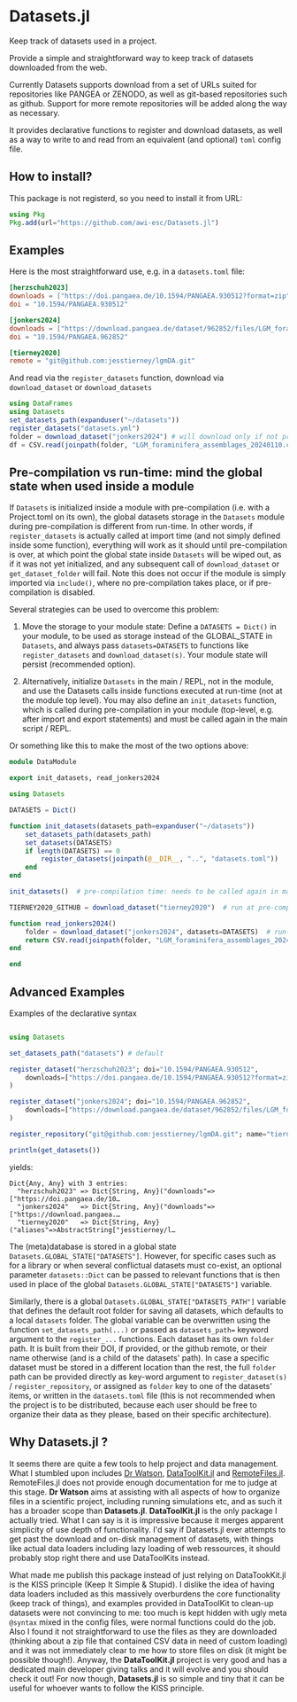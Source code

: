 # Datasets.jl

Keep track of datasets used in a project.

Provide a simple and straightforward way to keep track of datasets downloaded from the web.

Currently Datasets supports download from a set of URLs suited for repositories like PANGEA or ZENODO, as well as git-based repositories such as github. Support for more remote repositories will be added along the way as necessary.

It provides declarative functions to register and download datasets, as well as a way to write to and read from an equivalent (and optional) `toml` config file.

## How to install?

This package is not registerd, so you need to install it from URL:

```julia
using Pkg
Pkg.add(url="https://github.com/awi-esc/Datasets.jl")
```

## Examples

Here is the most straightforward use, e.g. in a `datasets.toml` file:

```toml
[herzschuh2023]
downloads = ["https://doi.pangaea.de/10.1594/PANGAEA.930512?format=zip"]
doi = "10.1594/PANGAEA.930512"

[jonkers2024]
downloads = ["https://download.pangaea.de/dataset/962852/files/LGM_foraminifera_assemblages_20240110.csv"]
doi = "10.1594/PANGAEA.962852"

[tierney2020]
remote = "git@github.com:jesstierney/lgmDA.git"
```

And read via the `register_datasets` function, download via `download_dataset` or `download_datasets`

```julia
using DataFrames
using Datasets
set_datasets_path(expanduser("~/datasets"))
register_datasets("datasets.yml")
folder = download_dataset("jonkers2024") # will download only if not present
df = CSV.read(joinpath(folder, "LGM_foraminifera_assemblages_20240110.csv"), DataFrame)
```

## Pre-compilation vs run-time: mind the global state when used inside a module

If `Datasets` is initialized inside a module with pre-compilation (i.e. with a Project.toml on its own),
the global datasets storage in the `Datasets` module during pre-compilation is different from run-time.
In other words, if `register_datasets` is actually called at import time (and not simply defined inside
some function), everything will work as it should until pre-compilation is over, at which point the global
state inside `Datasets` will be wiped out, as if it was not yet initialized,
and any subsequent call of `download_dataset` or `get_dataset_folder` will fail.
Note this does not occur if the module is simply imported via `include()`, where no pre-compilation takes place,
or if pre-compilation is disabled.

Several strategies can be used to overcome this problem:

1. Move the storage to your module state: Define a `DATASETS = Dict()` in your module, to be used as storage instead of
   the GLOBAL_STATE in `Datasets`, and always pass  `datasets=DATASETS` to functions like `register_datasets` and `download_dataset(s)`.
   Your module state will persist (recommended option).

2. Alternatively, initialize `Datasets` in the main / REPL, not in the module,
and use the Datasets calls inside functions executed at run-time (not at the module top level).
You may also define an `init_datasets` function, which is called during pre-compilation in your module
(top-level, e.g. after import and export statements) and must be called again in the main script / REPL.

Or something like this to make the most of the two options above:

```julia
module DataModule

export init_datasets, read_jonkers2024

using Datasets

DATASETS = Dict()

function init_datasets(datasets_path=expanduser("~/datasets"))
    set_datasets_path(datasets_path)
    set_datasets(DATASETS)
    if length(DATASETS) == 0
        register_datasets(joinpath(@__DIR__, "..", "datasets.toml"))
    end
end

init_datasets()  # pre-compilation time: needs to be called again in main for Datasets function to work seemlessly at run-time (but not necessary for the functions defined here to work)

TIERNEY2020_GITHUB = download_dataset("tierney2020")  # run at pre-compilation time, so will use initialized state

function read_jonkers2024()
    folder = download_dataset("jonkers2024", datasets=DATASETS)  # run-time --> use internal DATASETS (will never fail even when Datasets is not initialized)
    return CSV.read(joinpath(folder, "LGM_foraminifera_assemblages_20240110.csv"), DataFrame, missingstring="NA")
end

end
```

## Advanced Examples

Examples of the declarative syntax
```julia

using Datasets

set_datasets_path("datasets") # default

register_dataset("herzschuh2023"; doi="10.1594/PANGAEA.930512",
    downloads=["https://doi.pangaea.de/10.1594/PANGAEA.930512?format=zip"],
)

register_dataset("jonkers2024"; doi="10.1594/PANGAEA.962852",
    downloads=["https://download.pangaea.de/dataset/962852/files/LGM_foraminifera_assemblages_20240110.csv"],
)

register_repository("git@github.com:jesstierney/lgmDA.git"; name="tierney2020")

println(get_datasets())
```
yields:
```
Dict{Any, Any} with 3 entries:
  "herzschuh2023" => Dict{String, Any}("downloads"=>["https://doi.pangaea.de/10…
  "jonkers2024"   => Dict{String, Any}("downloads"=>["https://download.pangaea.…
  "tierney2020"   => Dict{String, Any}("aliases"=>AbstractString["jesstierney/l…
```

The (meta)database is stored in a global state `Datasets.GLOBAL_STATE["DATASETS"]`.
However, for specific cases such as for a library or when several conflictual datasets
must co-exist, an optional parameter `datasets::Dict` can be passed to relevant functions
that is then used in place of the global `Datasets.GLOBAL_STATE["DATASETS"]` variable.

Similarly, there is a global `Datasets.GLOBAL_STATE["DATASETS_PATH"]` variable that defines the default
root folder for saving all datasets, which defaults to a local `datasets` folder.
The global variable
can be overwritten using the function `set_datasets_path(...)`
or passed as `datasets_path=` keyword argument to the `register_...` functions.
Each dataset has its own `folder` path. It is built from their DOI, if provided,
or the github remote, or their name otherwise (and is a child of the datasets' path).
In case a specific dataset must be stored in a different location than the rest,
the full `folder` path can be provided directly as key-word argument
to `register_dataset(s)` / `register_repository`,
or assigned as `folder` key to one of the datasets' items,
or written in the `datasets.toml` file (this is not recommended when the project
is to be distributed, because each user should be free to organize their data as they please,
based on their specific architecture).


## Why Datasets.jl ?

It seems there are quite a few tools to help project and data management. What I stumbled upon includes [Dr Watson](https://juliadynamics.github.io/DrWatson.jl/dev/), [DataToolKit.jl](https://discourse.julialang.org/t/ann-datatoolkit-jl-reproducible-flexible-and-convenient-data-management/104757) and [RemoteFiles.jl](https://github.com/helgee/RemoteFiles.jl). RemoteFiles.jl does not provide enough documentation for me to judge at this stage. **Dr Watson** aims at assisting with all aspects of how to organize files in a scientific project, including running simulations etc, and as such it has a broader scope than **Datasets.jl**. **DataToolKit.jl** is the only package I actually tried. What I can say is it is impressive because it merges apparent simplicity of use depth of functionality. I'd say if Datasets.jl ever attempts to get past the download and on-disk management of datasets, with things like actual data loaders including lazy loading of web ressources, it should probably stop right there and use DataToolKits instead.

What made me publish this package instead of just relying on DataTookKit.jl is the KISS principle (Keep It Simple & Stupid). I dislike the idea of having data loaders included as this massively overburdens the core functionality (keep track of things), and examples provided in DataToolKit to clean-up datasets were not convincing to me: too much is kept hidden with ugly meta `@syntax` mixed in the config files, were normal functions could do the job. Also I found it not straightforward to use the files as they are downloaded (thinking about a zip file that contained CSV data in need of custom loading) and it was not immediately clear to me how to store files on disk (it might be possible though!). Anyway, the **DataToolKit.jl** project is very good and has a dedicated main developer giving talks and it will evolve and you should check it out! For now though, **Datasets.jl** is so simple and tiny that it can be useful for whoever wants to follow the KISS principle.
